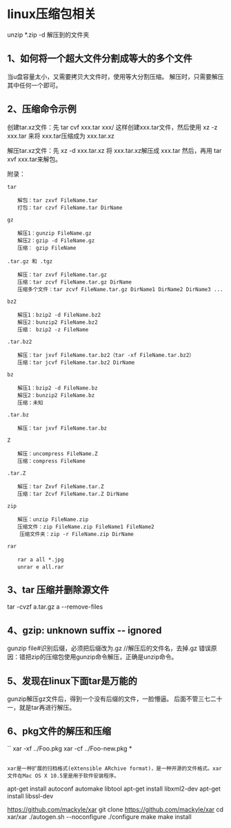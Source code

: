 # linux压缩包相关

unzip *.zip -d 解压到的文件夹

## 1、如何将一个超大文件分割成等大的多个文件
当u盘容量太小，又需要拷贝大文件时，使用等大分割压缩。
解压时，只需要解压其中任何一个即可。

## 2、压缩命令示例
创建tar.xz文件：先 tar cvf xxx.tar xxx/ 这样创建xxx.tar文件，然后使用 xz -z xxx.tar 来将 xxx.tar压缩成为 xxx.tar.xz

解压tar.xz文件：先 xz -d xxx.tar.xz 将 xxx.tar.xz解压成 xxx.tar 然后，再用 tar xvf xxx.tar来解包。

附录：
```
tar

　　解包：tar zxvf FileName.tar
　　打包：tar czvf FileName.tar DirName

gz

　　解压1：gunzip FileName.gz
　　解压2：gzip -d FileName.gz
　　压缩： gzip FileName

.tar.gz 和 .tgz

　　解压：tar zxvf FileName.tar.gz
　　压缩：tar zcvf FileName.tar.gz DirName
　　压缩多个文件：tar zcvf FileName.tar.gz DirName1 DirName2 DirName3 ...

bz2

　　解压1：bzip2 -d FileName.bz2
　　解压2：bunzip2 FileName.bz2
　　压缩： bzip2 -z FileName

.tar.bz2

　　解压：tar jxvf FileName.tar.bz2（tar -xf FileName.tar.bz2）
　　压缩：tar jcvf FileName.tar.bz2 DirName

bz

　　解压1：bzip2 -d FileName.bz
　　解压2：bunzip2 FileName.bz
　　压缩：未知

.tar.bz

　　解压：tar jxvf FileName.tar.bz

Z

　　解压：uncompress FileName.Z
　　压缩：compress FileName

.tar.Z

　　解压：tar Zxvf FileName.tar.Z
　　压缩：tar Zcvf FileName.tar.Z DirName

zip

　　解压：unzip FileName.zip
　　压缩文件：zip FileName.zip FileName1 FileName2
	压缩文件夹：zip -r FileName.zip DirName 

rar

　　rar a all *.jpg
　　unrar e all.rar
```

## 3、tar 压缩并删除源文件
tar -cvzf  a.tar.gz a --remove-files

## 4、gzip: unknown suffix -- ignored
gunzip file#识别后缀，必须把后缀改为.gz //解压后的文件名，去掉.gz
错误原因：错把zip的压缩包使用gunzip命令解压，正确是unzip命令。

## 5、发现在linux下面tar是万能的
gunzip解压gz文件后，得到一个没有后缀的文件，一脸懵逼。
后面不管三七二十一，就是tar再进行解压。

## 6、pkg文件的解压和压缩
``
xar -xf ../Foo.pkg
xar -cf ../Foo-new.pkg *
```

xar是一种扩展的归档格式(eXtensible ARchive format)，是一种开源的文件格式。xar文件在Mac OS X 10.5里是用于软件安装程序。
```
apt-get install autoconf automake libtool
apt-get install libxml2-dev
apt-get install libssl-dev

https://github.com/mackyle/xar
git clone https://github.com/mackyle/xar
cd xar/xar
./autogen.sh --noconfigure
./configure
make
make install
```








